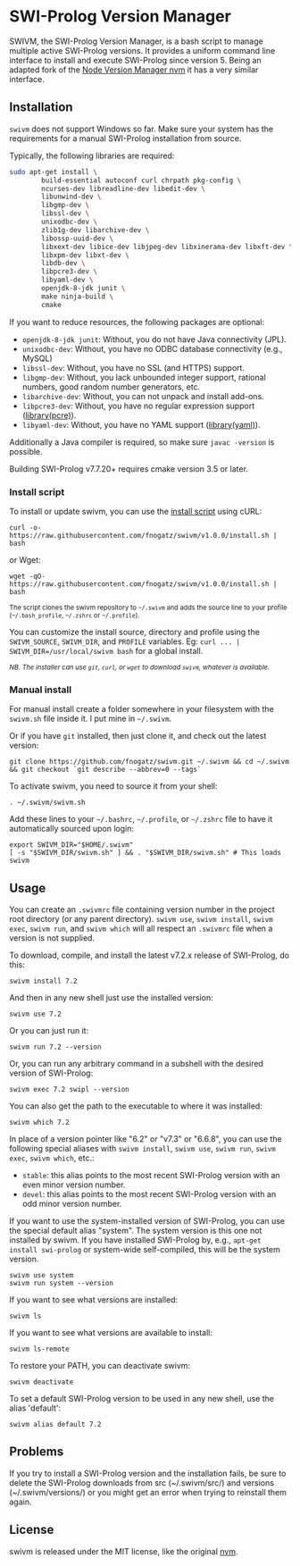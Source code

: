 # SWI-Prolog Version Manager

SWIVM, the SWI-Prolog Version Manager, is a bash script to manage multiple active SWI-Prolog versions. It provides a uniform command line interface to install and execute SWI-Prolog since version 5. Being an adapted fork of the [Node Version Manager nvm](https://github.com/creationix/nvm) it has a very similar interface.

## Installation

`swivm` does not support Windows so far. Make sure your system has the requirements for a manual SWI-Prolog installation from source.

Typically, the following libraries are required:

```sh
sudo apt-get install \
        build-essential autoconf curl chrpath pkg-config \
        ncurses-dev libreadline-dev libedit-dev \
        libunwind-dev \
        libgmp-dev \
        libssl-dev \
        unixodbc-dev \
        zlib1g-dev libarchive-dev \
        libossp-uuid-dev \
        libxext-dev libice-dev libjpeg-dev libxinerama-dev libxft-dev \
        libxpm-dev libxt-dev \
        libdb-dev \
        libpcre3-dev \
        libyaml-dev \
        openjdk-8-jdk junit \
        make ninja-build \
        cmake
```

If you want to reduce resources, the following packages are optional:

- `openjdk-8-jdk junit`: Without, you do not have Java connectivity (JPL).
- `unixodbc-dev`: Without, you have no ODBC database connectivity (e.g., MySQL)
- `libssl-dev`: Without, you have no SSL (and HTTPS) support.
- `libgmp-dev`: Without, you lack unbounded integer support, rational numbers, good random number generators, etc.
- `libarchive-dev`: Without, you can not unpack and install add-ons.
- `libpcre3-dev`: Without, you have no regular expression support ([library(pcre)](http://www.swi-prolog.org/pldoc/doc/_SWI_/library/pcre.pl)).
- `libyaml-dev`: Without, you have no YAML support ([library(yaml)](http://www.swi-prolog.org/pldoc/doc/_SWI_/library/yaml.pl)).

Additionally a Java compiler is required, so make sure `javac -version` is possible.

Building SWI-Prolog v7.7.20+ requires cmake version 3.5 or later.

### Install script

To install or update swivm, you can use the [install script](https://github.com/fnogatz/swivm/blob/v1.0.0/install.sh) using cURL:

    curl -o- https://raw.githubusercontent.com/fnogatz/swivm/v1.0.0/install.sh | bash

or Wget:

    wget -qO- https://raw.githubusercontent.com/fnogatz/swivm/v1.0.0/install.sh | bash

<sub>The script clones the swivm repository to `~/.swivm` and adds the source line to your profile (`~/.bash_profile`, `~/.zshrc` or `~/.profile`).</sub>

You can customize the install source, directory and profile using the `SWIVM_SOURCE`, `SWIVM_DIR`, and `PROFILE` variables.
Eg: `curl ... | SWIVM_DIR=/usr/local/swivm bash` for a global install.

<sub>*NB. The installer can use `git`, `curl`, or `wget` to download `swivm`, whatever is available.*</sub>

### Manual install

For manual install create a folder somewhere in your filesystem with the `swivm.sh` file inside it. I put mine in `~/.swivm`.

Or if you have `git` installed, then just clone it, and check out the latest version:

    git clone https://github.com/fnogatz/swivm.git ~/.swivm && cd ~/.swivm && git checkout `git describe --abbrev=0 --tags`

To activate swivm, you need to source it from your shell:

    . ~/.swivm/swivm.sh

Add these lines to your `~/.bashrc`, `~/.profile`, or `~/.zshrc` file to have it automatically sourced upon login:

    export SWIVM_DIR="$HOME/.swivm"
    [ -s "$SWIVM_DIR/swivm.sh" ] && . "$SWIVM_DIR/swivm.sh" # This loads swivm

## Usage

You can create an `.swivmrc` file containing version number in the project root directory (or any parent directory).
`swivm use`, `swivm install`, `swivm exec`, `swivm run`, and `swivm which` will all respect an `.swivmrc` file when a version is not supplied.

To download, compile, and install the latest v7.2.x release of SWI-Prolog, do this:

    swivm install 7.2

And then in any new shell just use the installed version:

    swivm use 7.2

Or you can just run it:

    swivm run 7.2 --version

Or, you can run any arbitrary command in a subshell with the desired version of SWI-Prolog:

    swivm exec 7.2 swipl --version

You can also get the path to the executable to where it was installed:

    swivm which 7.2

In place of a version pointer like "6.2" or "v7.3" or "6.6.8", you can use the following special aliases with `swivm install`, `swivm use`, `swivm run`, `swivm exec`, `swivm which`, etc.:

 - `stable`: this alias points to the most recent SWI-Prolog version with an even minor version number.
 - `devel`: this alias points to the most recent SWI-Prolog version with an odd minor version number.

If you want to use the system-installed version of SWI-Prolog, you can use the special default alias "system". The system version is this one not installed by swivm. If you have installed SWI-Prolog by, e.g., `apt-get install swi-prolog` or system-wide self-compiled, this will be the system version.

    swivm use system
    swivm run system --version

If you want to see what versions are installed:

    swivm ls

If you want to see what versions are available to install:

    swivm ls-remote

To restore your PATH, you can deactivate swivm:

    swivm deactivate

To set a default SWI-Prolog version to be used in any new shell, use the alias 'default':

    swivm alias default 7.2

## Problems

If you try to install a SWI-Prolog version and the installation fails, be sure to delete the SWI-Prolog downloads from src (\~/.swivm/src/) and versions (\~/.swivm/versions/) or you might get an error when trying to reinstall them again.

## License

swivm is released under the MIT license, like the original [nvm](https://github.com/creationix/nvm).
